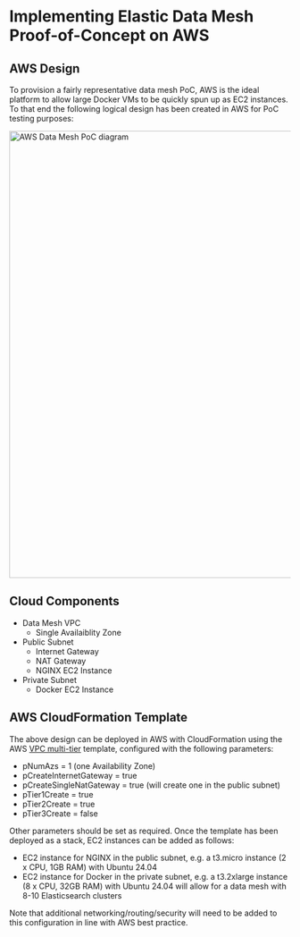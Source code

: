 # Implementing Elastic Data Mesh Proof-of-Concept on AWS
## AWS Design
To provision a fairly representative data mesh PoC, AWS is the ideal platform to allow large Docker VMs to be quickly spun up as EC2 instances. To that end the following logical design has been created in AWS for PoC testing purposes:

<img src="https://github.com/user-attachments/assets/f9b333be-6fde-496a-aa2e-df02b1c14f7d" alt="AWS Data Mesh PoC diagram" width="800">

## Cloud Components
- Data Mesh VPC
  - Single Availaiblity Zone
- Public Subnet
  - Internet Gateway
  - NAT Gateway
  - NGINX EC2 Instance
- Private Subnet
  - Docker EC2 Instance

  
## AWS CloudFormation Template
The above design can be deployed in AWS with CloudFormation using the AWS [VPC multi-tier](https://github.com/aws-samples/vpc-multi-tier) template, configured with the following parameters:
- pNumAzs = 1 (one Availability Zone)
- pCreateInternetGateway = true
- pCreateSingleNatGateway = true (will create one in the public subnet)
- pTier1Create = true
- pTier2Create = true
- pTier3Create = false

Other parameters should be set as required. Once the template has been deployed as a stack, EC2 instances can be added as follows:
- EC2 instance for NGINX in the public subnet, e.g. a t3.micro instance (2 x CPU, 1GB RAM) with Ubuntu 24.04
- EC2 instance for Docker in the private subnet, e.g. a t3.2xlarge instance (8 x CPU, 32GB RAM) with Ubuntu 24.04 will allow for a data mesh with 8-10 Elasticsearch clusters

Note that additional networking/routing/security will need to be added to this configuration in line with AWS best practice.







